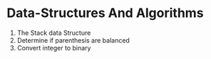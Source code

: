 # Data-Structures And Algorithms


01. The Stack data Structure
02. Determine if parenthesis are balanced
03. Convert integer to binary